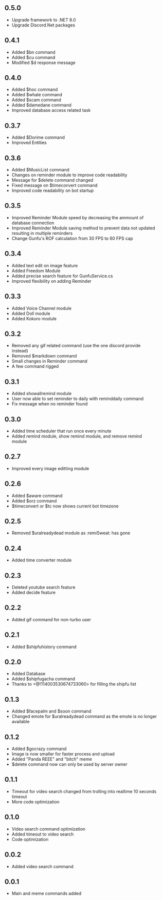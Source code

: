 ## 0.5.0
- Upgrade framework to .NET 8.0
- Upgrade Discord.Net packages

## 0.4.1
- Added $bn command
- Added $cu command
- Modified $d response message

## 0.4.0

- Added $hoc command
- Added $whale command
- Added $scam command
- Added $damedane command
- Improved database access related task

## 0.3.7

- Added $Dorime command
- Improved Entities

## 0.3.6

- Added $MusicList command
- Changes on reminder module to improve code readability
- Message for $delete command changed
- Fixed message on $timeconvert command
- Improved code readability on bot startup

## 0.3.5

- Improved Reminder Module speed by decreasing the ammount of database connection
- Improved Reminder Module saving method to prevent data not updated resulting in multiple reminders
- Change Gunfu's ROF calculation from 30 FPS to 60 FPS cap

## 0.3.4

- Added text edit on image feature
- Added Freedom Module
- Added precise search feature for GunfuService.cs
- Improved flexibility on adding Reminder

## 0.3.3

- Added Voice Channel module
- Added Doll module
- Added Kokoro module

## 0.3.2

- Removed any gif related command (use the one discord provide instead)
- Removed $markdown command
- Small changes in Reminder command
- A few command rigged

## 0.3.1

- Added showallremind module
- User now able to set reminder to daily with reminddaily command
- Fix message when no reminder found

## 0.3.0

- Added time scheduler that run once every minute
- Added remind module, show remind module, and remove remind module

## 0.2.7

- Improved every image editting module

## 0.2.6

- Added $aware command
- Added $orz command
- $timeconvert or $tc now shows current bot timezone

## 0.2.5

- Removed $uralreadydead module as :remiSweat: has gone

## 0.2.4

- Added time converter module

## 0.2.3

- Deleted youtube search feature
- Added decide feature

## 0.2.2

- Added gif command for non-turbo user

## 0.2.1

- Added $shipfuhistory command

## 0.2.0

- Added Database
- Added $shipfugacha command
- Thanks to <@!114003530674733060> for filling the shipfu list

## 0.1.3

- Added $facepalm and $soon command
- Changed emote for $uralreadydead command as the emote is no longer available

## 0.1.2
- Added $gocrazy command
- Image is now smaller for faster process and upload
- Added "Panda REEE" and "bitch" meme
- $delete command now can only be used by server owner

## 0.1.1

- Timeout for video search changed from trolling into realtime 10 seconds timeout
- More code optimization

## 0.1.0

- Video search command optimization
- Added timeout to video search
- Code optimization

## 0.0.2

- Added video search command

## 0.0.1

- Main and meme commands added
